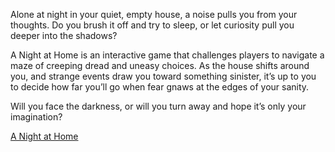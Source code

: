 Alone at night in your quiet, empty house, a noise pulls you from your thoughts. Do you brush it off and try to sleep, or let curiosity pull you deeper into the shadows?

A Night at Home is an interactive game that challenges players to navigate a maze of creeping dread and uneasy choices. As the house shifts around you, and strange events draw you toward something sinister, it’s up to you to decide how far you’ll go when fear gnaws at the edges of your sanity.

Will you face the darkness, or will you turn away and hope it’s only your imagination?

[A Night at Home](https://nadelaja.github.io/a-night-at-home/)
